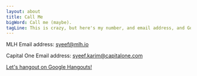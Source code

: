 ```yaml
---
layout: about
title: Call Me
bigWord: Call me (maybe).
tagLine: This is crazy, but here's my number, and email address, and Google Hangouts.
---
```


MLH Email address: syeef@mlh.io

Capital One Email address: syeef.karim@capitalone.com

<a id="links" href="https://hangouts.google.com/hangouts/_/majorleaguehacking.com/hey?hl=en&authuser=0" target="_blank">Let's hangout on Google Hangouts!</a>